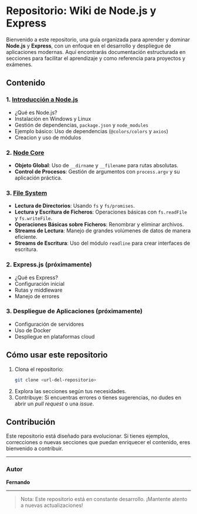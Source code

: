 # Repositorio: Wiki de Node.js y Express

Bienvenido a este repositorio, una guía organizada para aprender y dominar **Node.js** y **Express**, con un enfoque en el desarrollo y despliegue de aplicaciones modernas. Aquí encontrarás documentación estructurada en secciones para facilitar el aprendizaje y como referencia para proyectos y exámenes.

## Contenido

### 1. [Introducción a Node.js](introduccion-nodejs.md)
- ¿Qué es Node.js?
- Instalación en Windows y Linux
- Gestión de dependencias, `package.json` y `node_modules`
- Ejemplo básico: Uso de dependencias (`@colors/colors` y `axios`)
- Creacion y uso de módulos

### 2. [Node Core](node-core.md)
- **Objeto Global**: Uso de `__dirname` y `__filename` para rutas absolutas.
- **Control de Procesos**: Gestión de argumentos con `process.argv` y su aplicación práctica.

### 3. [File System](file-system.md)
- **Lectura de Directorios**: Usando `fs` y `fs/promises`.
- **Lectura y Escritura de Ficheros**: Operaciones básicas con `fs.readFile` y `fs.writeFile`.
- **Operaciones Básicas sobre Ficheros**: Renombrar y eliminar archivos.
- **Streams de Lectura**: Manejo de grandes volúmenes de datos de manera eficiente.
- **Streams de Escritura**: Uso del módulo `readline` para crear interfaces de escritura.


### 2. Express.js (próximamente)
- ¿Qué es Express?
- Configuración inicial
- Rutas y middleware
- Manejo de errores

### 3. Despliegue de Aplicaciones (próximamente)
- Configuración de servidores
- Uso de Docker
- Despliegue en plataformas cloud

## Cómo usar este repositorio
1. Clona el repositorio:
   ```bash
   git clone <url-del-repositorio>
   ```
2. Explora las secciones según tus necesidades.
3. Contribuye: Si encuentras errores o tienes sugerencias, no dudes en abrir un *pull request* o una *issue*.

## Contribución
Este repositorio está diseñado para evolucionar. Si tienes ejemplos, correcciones o nuevas secciones que puedan enriquecer el contenido, eres bienvenido a contribuir.

---

### Autor
**Fernando**  

---

> Nota: Este repositorio está en constante desarrollo. ¡Mantente atento a nuevas actualizaciones!

